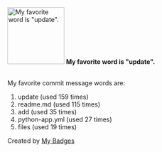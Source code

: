 <img src="https://github.com/my-badges/my-badges/blob/master/src/all-badges/favorite-word/favorite-word.png?raw=true" alt="My favorite word is &quot;update&quot;." title="My favorite word is &quot;update&quot;." width="128">
<strong>My favorite word is &quot;update&quot;.</strong>
<br><br>

My favorite commit message words are:

1. update (used 159 times)
2. readme.md (used 115 times)
3. add (used 35 times)
4. python-app.yml (used 27 times)
5. files (used 19 times)


Created by <a href="https://github.com/my-badges/my-badges">My Badges</a>